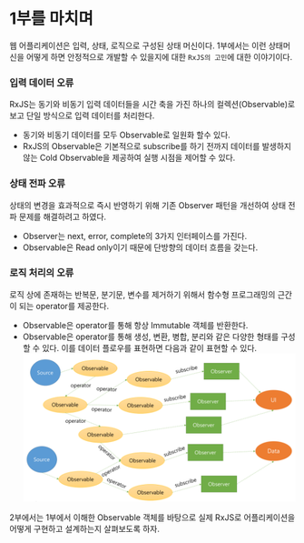 # 1부를 마치며
웹 어플리케이션은 입력, 상태, 로직으로 구성된 상태 머신이다. 
1부에서는 이런 상태머신을 어떻게 하면 안정적으로 개발할 수 있을지에 대한 `RxJS의 고민`에 대한 이야기이다.

### 입력 데이터 오류
RxJS는 동기와 비동기 입력 데이터들을 시간 축을 가진 하나의 컬렉션(Observable)로 보고 단일 방식으로 입력 데이터를 처리한다.

- 동기와 비동기 데이터를 모두 Observable로 일원화 할수 있다.
- RxJS의 Observable은 기본적으로 subscribe를 하기 전까지 데이터를 발생하지 않는 Cold Observable을 제공하여 실행 시점을 제어할 수 있다.

### 상태 전파 오류
상태의 변경을 효과적으로 즉시 반영하기 위해 기존 Observer 패턴을 개선하여 상태 전파 문제를 해결하려고 하였다.
- Observer는 next, error, complete의 3가지 인터페이스를 가진다.
- Observable은 Read only이기 때문에 단방향의 데이터 흐름을 갖는다.

### 로직 처리의 오류
로직 상에 존재하는 반복문, 분기문, 변수를 제거하기 위해서 함수형 프로그래밍의 근간이 되는 operator를 제공한다.

- Observable은 operator를 통해 항상 Immutable 객체를 반환한다.
- Observable은 operator를 통해 생성, 변환, 병합, 분리와 같은 다양한 형태를 구성할 수 있다. 이를 데이터 플로우를 표현하면 다음과 같이 표현할 수 있다.
![](../resources/flow.png)

2부에서는 1부에서 이해한 Observable 객체를 바탕으로 실제 RxJS로 어플리케이션을 어떻게 구현하고 설계하는지 살펴보도록 하자.
